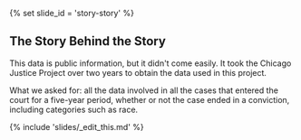 {% set slide_id = 'story-story' %}

## The Story Behind the Story

This data is public information, but it didn't come easily. It took the Chicago Justice Project over two years to obtain the data used in this project.

What we asked for: all the data involved in all the cases that entered the court for a five-year period, whether or not the case ended in a conviction, including categories such as race.    


{% include 'slides/_edit_this.md' %}
